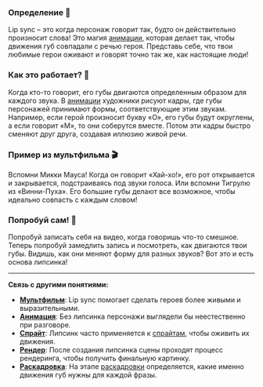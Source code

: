 ### Определение 🌟
Lip sync – это когда персонаж говорит так, будто он действительно произносит слова! Это магия [анимации](animation.md), которая делает так, чтобы движения губ совпадали с речью героя. Представь себе, что твои любимые герои оживают и говорят точно так же, как настоящие люди!

### Как это работает? 🎥
Когда кто-то говорит, его губы двигаются определенным образом для каждого звука. В [анимации](animation.md) художники рисуют кадры, где губы персонажей принимают формы, соответствующие этим звукам. Например, если герой произносит букву «О», его губы будут округлены, а если говорит «М», то они соберутся вместе. Потом эти кадры быстро сменяют друг друга, создавая иллюзию живой речи.

### Пример из мультфильма 🎬
Вспомни Микки Мауса! Когда он говорит «Хай-хо!», его рот открывается и закрывается, подстраиваясь под звуки голоса. Или вспомни Тигрулю из «Винни-Пуха». Его большие губы делают все возможное, чтобы идеально совпасть с каждым словом!

### Попробуй сам! 👀
Попробуй записать себя на видео, когда говоришь что-то смешное. Теперь попробуй замедлить запись и посмотреть, как двигаются твои губы. Видишь, как они меняют форму для разных звуков? Вот это и есть основа липсинка!

---

**Связь с другими понятиями:**
- **[Мультфильм](cartoon.md)**: Lip sync помогает сделать героев более живыми и выразительными.
- **[Анимация](animation.md)**: Без липсинка персонажи выглядели бы неестественно при разговоре.
- **[Спрайт](sprite.md)**: Липсинк часто применяется к [спрайтам](sprite.md), чтобы оживить их движения.
- **[Рендер](render.md)**: После создания липсинка сцены проходят процесс рендеринга, чтобы получить финальную картинку.
- **[Раскадровка](storyboarding.md)**: На этапе [раскадровки](storyboarding.md) определяется, какие именно движения губ нужны для каждой фразы.